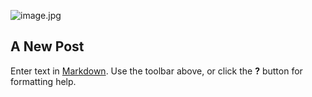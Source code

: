 ![image.jpg]({{site.baseurl}}/img/coalition-logos/image.jpg)
## A New Post

Enter text in [Markdown](http://daringfireball.net/projects/markdown/). Use the toolbar above, or click the **?** button for formatting help.
